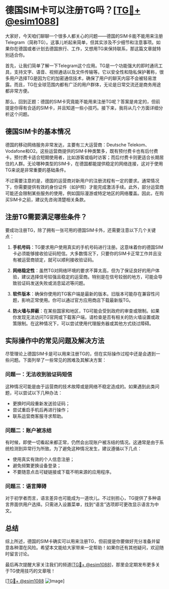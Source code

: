 # 德国SIM卡可以注册TG吗？[[TG💪+ @esim1088](https://t.me/s/esim1088)]

大家好，今天咱们聊聊一个很多人都关心的问题——德国的SIM卡能不能用来注册Telegram（简称TG）。这事儿听起来简单，但其实涉及不少细节和注意事项。如果你在德国或者计划去德国旅行、工作，又想用TG来保持联系，那这篇文章就特别适合你。

首先，让我们简单了解一下Telegram这个应用。TG是一个功能强大的即时通讯工具，支持文字、语音、视频通话以及文件传输等。它以安全性和隐私保护著称，很多用户选择TG是因为它的加密通信技术，确保了用户的聊天内容不会被轻易泄露。而且，TG在全球范围内都有广泛的用户群体，无论是日常交流还是商务用途都非常方便。

那么，回到正题：德国的SIM卡究竟能不能用来注册TG呢？答案是肯定的，但前提是你得有合适的SIM卡，并且知道一些小技巧。接下来，我将从几个方面详细分析这个问题。

## 德国SIM卡的基本情况

德国的移动网络服务非常发达，主要有三大运营商：Deutsche Telekom、Vodafone和O2。这些运营商提供的SIM卡种类繁多，既有预付费卡也有后付费卡。预付费卡适合短期使用者，比如游客或临时访客；而后付费卡则更适合长期居住的人群。无论哪种类型的SIM卡，在德国都能提供稳定的网络连接，这对于使用TG来说是非常重要的基础条件。

不过需要注意的是，德国的运营商对新用户的注册流程有一定的要求。通常情况下，你需要提供有效的身份证件（如护照）才能完成激活手续。此外，部分运营商可能还会限制某些服务的使用，例如国际漫游或特定地区的网络覆盖。因此，在购买SIM卡之前，建议先咨询清楚相关条款。

## 注册TG需要满足哪些条件？

要成功注册TG，除了拥有一张可用的德国SIM卡外，还需要注意以下几个关键点：

1. **手机号码**：TG要求用户使用真实的手机号码进行注册。这意味着你的德国SIM卡必须能够接收验证码短信。大多数情况下，只要你的SIM卡正常工作并且没有被运营商锁定，就可以顺利接收验证码。

2. **网络稳定性**：虽然TG对网络环境的要求不算太高，但为了保证良好的用户体验，建议选择信号较强且稳定的运营商。特别是在信号较弱的地方，可能会导致验证码发送失败或消息延迟等问题。

3. **软件版本**：确保你使用的TG客户端是最新的版本。旧版本可能存在兼容性问题，影响正常使用。你可以通过官方应用商店下载最新版TG。

4. **防火墙与屏蔽**：在某些国家和地区，TG可能会受到政府的审查或限制。如果你发现无法访问TG官网或下载客户端，请检查是否有相关的防火墙设置或政策限制。在这种情况下，可以尝试使用代理服务器或其他方式绕过障碍。

## 实际操作中的常见问题及解决方法

尽管理论上德国SIM卡是可以用来注册TG的，但在实际操作过程中还是会遇到一些问题。下面列举了一些常见的困难及其解决方案：

### 问题一：无法收到验证码短信

这种情况可能是由于运营商的技术故障或是网络不稳定造成的。如果遇到此类问题，可以尝试以下几种办法：
- 更换时间段重新发送验证码；
- 尝试重启手机后再进行操作；
- 联系运营商客服寻求帮助。

### 问题二：账户被冻结

有时候，即使一切看起来都正常，仍然会出现账户被冻结的情况。这通常是由于系统检测到异常行为所致。为了避免这种情况发生，建议遵循以下几点：
- 使用真实有效的个人信息注册；
- 避免频繁更换设备登录；
- 不要随意点击可疑链接或下载不明来源的应用程序。

### 问题三：语言障碍

对于初学者而言，语言差异也可能成为一道坎儿。不过别担心，TG提供了多种语言界面供用户选择。只需进入设置菜单，找到“语言”选项即可更改显示语言为中文。

## 总结

综上所述，德国的SIM卡确实可以用来注册TG，但前提是你要做好充分准备并留意各种潜在风险。希望本文能给大家带来一定帮助！如果你还有其他疑问，欢迎随时留言讨论。

最后再次提醒大家关注我们的频道[[TG💪+ @esim1088](https://t.me/s/esim1088)]，那里会定期发布更多关于TG使用技巧的文章哦！

[[TG💪+ @esim1088](https://t.me/s/esim1088) ![Image](https://i.postimg.cc/4NQfJmqS/Snipaste-2025-05-13-00-14-12.png)]